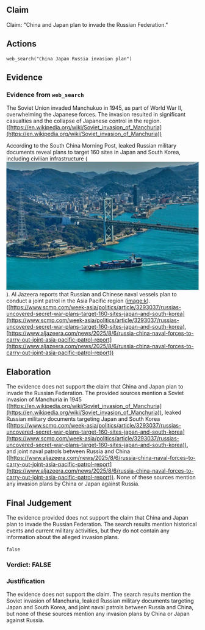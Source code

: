 ## Claim
Claim: "China and Japan plan to invade the Russian Federation."

## Actions
```
web_search("China Japan Russia invasion plan")
```

## Evidence
### Evidence from `web_search`
The Soviet Union invaded Manchukuo in 1945, as part of World War II, overwhelming the Japanese forces. The invasion resulted in significant casualties and the collapse of Japanese control in the region. ([https://en.wikipedia.org/wiki/Soviet_invasion_of_Manchuria](https://en.wikipedia.org/wiki/Soviet_invasion_of_Manchuria))

According to the South China Morning Post, leaked Russian military documents reveal plans to target 160 sites in Japan and South Korea, including civilian infrastructure (![image 3874](media/2025-08-22_23-55-1755906949-169265.jpg)). Al Jazeera reports that Russian and Chinese naval vessels plan to conduct a joint patrol in the Asia Pacific region (<image:k>). ([https://www.scmp.com/week-asia/politics/article/3293037/russias-uncovered-secret-war-plans-target-160-sites-japan-and-south-korea](https://www.scmp.com/week-asia/politics/article/3293037/russias-uncovered-secret-war-plans-target-160-sites-japan-and-south-korea), [https://www.aljazeera.com/news/2025/8/6/russia-china-naval-forces-to-carry-out-joint-asia-pacific-patrol-report](https://www.aljazeera.com/news/2025/8/6/russia-china-naval-forces-to-carry-out-joint-asia-pacific-patrol-report))


## Elaboration
The evidence does not support the claim that China and Japan plan to invade the Russian Federation. The provided sources mention a Soviet invasion of Manchuria in 1945 ([https://en.wikipedia.org/wiki/Soviet_invasion_of_Manchuria](https://en.wikipedia.org/wiki/Soviet_invasion_of_Manchuria)), leaked Russian military documents targeting Japan and South Korea ([https://www.scmp.com/week-asia/politics/article/3293037/russias-uncovered-secret-war-plans-target-160-sites-japan-and-south-korea](https://www.scmp.com/week-asia/politics/article/3293037/russias-uncovered-secret-war-plans-target-160-sites-japan-and-south-korea)), and joint naval patrols between Russia and China ([https://www.aljazeera.com/news/2025/8/6/russia-china-naval-forces-to-carry-out-joint-asia-pacific-patrol-report](https://www.aljazeera.com/news/2025/8/6/russia-china-naval-forces-to-carry-out-joint-asia-pacific-patrol-report)). None of these sources mention any invasion plans by China or Japan against Russia.


## Final Judgement
The evidence provided does not support the claim that China and Japan plan to invade the Russian Federation. The search results mention historical events and current military activities, but they do not contain any information about the alleged invasion plans.

`false`


### Verdict: FALSE

### Justification
The evidence does not support the claim. The search results mention the Soviet invasion of Manchuria, leaked Russian military documents targeting Japan and South Korea, and joint naval patrols between Russia and China, but none of these sources mention any invasion plans by China or Japan against Russia.
